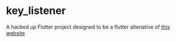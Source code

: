 # key_listener

A hacked up Flutter project designed to be a flutter altenative of [this website](https://www.toptal.com/developers/keycode)

